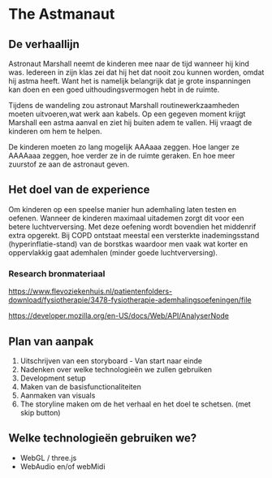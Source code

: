 # The Astmanaut
 
## De verhaallijn
Astronaut Marshall neemt de kinderen mee naar de tijd wanneer hij kind was. Iedereen in zijn klas zei dat hij het dat nooit zou kunnen worden, omdat hij astma heeft. Want het is namelijk belangrijk dat je grote inspanningen kan doen en een goed uithoudingsvermogen hebt in de ruimte.

Tijdens de wandeling zou astronaut Marshall routinewerkzaamheden moeten uitvoeren,wat werk aan kabels. Op een gegeven moment krijgt Marshall een astma aanval en ziet hij buiten adem te vallen. Hij vraagt de kinderen om hem te helpen.

De kinderen moeten zo lang mogelijk AAAaaa zeggen. Hoe langer ze AAAAaaa zeggen, hoe verder ze in de ruimte geraken. En hoe meer zuurstof ze aan de astronaut geven.


## Het doel van de experience
Om kinderen op een speelse manier hun ademhaling laten testen en oefenen. 
Wanneer de kinderen maximaal uitademen zorgt dit voor een betere luchtverversing. Met deze oefening wordt bovendien het middenrif extra opgerekt. Bij COPD ontstaat meestal een versterkte inademingsstand (hyperinflatie-stand) van de borstkas waardoor men vaak wat korter en oppervlakkig gaat ademhalen (minder goede luchtverversing). 

### Research bronmateriaal
https://www.flevoziekenhuis.nl/patientenfolders-download/fysiotherapie/3478-fysiotherapie-ademhalingsoefeningen/file

https://developer.mozilla.org/en-US/docs/Web/API/AnalyserNode

## Plan van aanpak
1) Uitschrijven van een storyboard - Van start naar einde
2) Nadenken over welke technologieën we zullen gebruiken 
3) Development setup
4) Maken van de basisfunctionaliteiten
5) Aanmaken van visuals
6) The storyline maken om de het verhaal en het doel te schetsen. (met skip button)


## Welke technologieën gebruiken we?
* WebGL / three.js
* WebAudio en/of webMidi